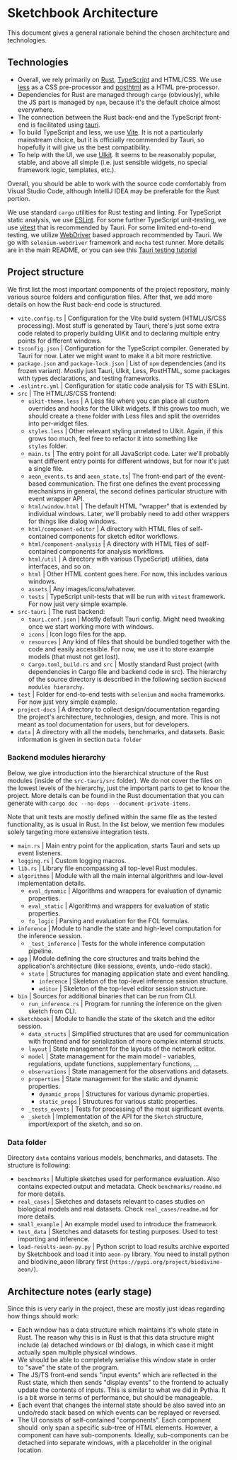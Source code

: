 # Sketchbook Architecture

This document gives a general rationale behind the chosen architecture and technologies.

## Technologies

- Overall, we rely primarily on [Rust](https://www.rust-lang.org/), [TypeScript](https://www.typescriptlang.org/) and HTML/CSS. We use [less](https://lesscss.org/usage/) as a CSS pre-processor and [posthtml](https://posthtml.org/#/) as a HTML pre-processor. 
- Dependencies for Rust are managed through `cargo` (obviously), while the JS part is managed by `npm`, because it's the default choice almost everywhere.
- The connection between the Rust back-end and the TypeScript front-end is facilitated using [tauri](https://tauri.app/).
- To build TypeScript and less, we use [Vite](https://vitejs.dev/). It is not a particularly mainstream choice, but it is officially recommended by Tauri, so hopefully it will give us the best compatibility.
- To help with the UI, we use [UIkit](https://getuikit.com/). It seems to be reasonably popular, stable, and above all simple (i.e. just sensible widgets, no special framework logic, templates, etc.).

Overall, you should be able to work with the source code comfortably from Visual Studio Code, although IntelliJ IDEA may be preferable for the Rust portion.

We use standard `cargo` utilities for Rust testing and linting. For TypeScript static analysis, we use [ESLint](https://eslint.org/). For some further TypeScript unit-testing, we use [vitest](https://vitest.dev/) that is recommended by Tauri. For some limited end-to-end testing, we utilize [WebDriver](https://www.w3.org/TR/webdriver/) based approach recommended by Tauri. We go with `selenium-webdriver` framework and `mocha` test runner. More details are in the main README, or you can see this [Tauri testing tutorial](https://jonaskruckenberg.github.io/tauri-docs-wip/development/testing.html)

## Project structure

We first list the most important components of the project repository, mainly various source folders and configuration files. After that, we add more details on how the Rust back-end code is structured.

- `vite.config.ts` | Configuration for the Vite build system (HTML/JS/CSS processing). Most stuff is generated by Tauri, there's just some extra code related to properly building UIKit and to declaring multiple entry points for different windows.
- `tsconfig.json` | Configuration for the TypeScript compiler. Generated by Tauri for now. Later we might want to make it a bit more restrictive.
- `package.json` and `package-lock.json` | List of `npm` dependencies (and its frozen variant). Mostly just Tauri, UIkit, Less, PostHTML, some packages with types declarations, and testing frameworks.
- `.eslintrc.yml` | Configuration for static code analysis for TS with ESLint.
- `src` | The HTML/JS/CSS frontend:
  - `uikit-theme.less` | A Less file where you can place all custom overrides and hooks for the UIkit widgets. If this grows too much, we should create a `theme` folder with Less files and split the overrides into per-widget files.
  - `styles.less` | Other relevant styling unrelated to UIkit. Again, if this grows too much, feel free to refactor it into something like `styles` folder.
  - `main.ts` | The entry point for all JavaScript code. Later we'll probably want different entry points for different windows, but for now it's just a single file.
  - `aeon_events.ts` and `aeon_state.ts`| The front-end part of the event-based communication. The first one defines the event processing mechanisms in general, the second defines particular structure with event wrapper API.
  - `html/window.html` | The default HTML "wrapper" that is extended by individual windows. Later, we'll probably need to add other wrappers for things like dialog windows.
  - `html/component-editor` | A directory with HTML files of self-contained components for sketch editor workflows. 
  - `html/component-analysis` | A directory with HTML files of self-contained components for analysis workflows. 
  - `html/util` | A directory with various (TypeScript) utilities, data interfaces, and so on. 
  - `html` | Other HTML content goes here. For now, this includes various windows.
  - `assets` | Any images/icons/whatever.
  - `tests` | TypeScript unit-tests that will be run with `vitest` framework. For now just very simple example.
- `src-tauri` | The rust backend:
  - `tauri.conf.json` | Mostly default Tauri config. Might need tweaking once we start working more with windows.
  - `icons` | Icon logo files for the app.  
  - `resources` | Any kind of files that should be bundled together with the code and easily accessible. For now, we use it to store example models (that must not get lost).  
  - `Cargo.toml`, `build.rs` and `src` | Mostly standard Rust project (with dependencies in Cargo file and backend code in src). The hierarchy of the source directory is described in the following section `Backend modules hierarchy`.
- `test` | Folder for end-to-end tests with `selenium` and `mocha` frameworks. For now just very simple example.
- `project-docs` | A directory to collect design/documentation regarding the project's architecture, technologies, design, and more. This is not meant as tool documentation for users, but for developers.
- `data` | A directory with all the models, benchmarks, and datasets. Basic information is given in section `Data folder`

### Backend modules hierarchy

Below, we give introduction into the hierarchical structure of the Rust modules (inside of the `src-tauri/src` folder).
We do not cover the files on the lowest levels of the hierarchy, just the important parts to get to know the project.
More details can be found in the Rust documentation that you can generate with `cargo doc --no-deps --document-private-items`. 

Note that unit tests are mostly defined within the same file as the tested functionality, as is usual in Rust. In the list below, we mention few modules solely targeting more extensive integration tests.

- `main.rs` | Main entry point for the application, starts Tauri and sets up event listeners.
- `logging.rs` | Custom logging macros.
- `lib.rs` | Library file encompassing all top-level Rust modules.
- `algorithms` | Module with all the main internal algorithms and low-level implementation details.
  - `eval_dynamic` | Algorithms and wrappers for evaluation of dynamic properties.
  - `eval_static` | Algorithms and wrappers for evaluation of static properties.
  - `fo_logic` | Parsing and evaluation for the FOL formulas.
- `inference` | Module to handle the state and high-level computation for the inference session.
  - `_test_inference` | Tests for the whole inference computation pipeline.
- `app` | Module defining the core structures and traits behind the application's architecture (like sessions, events, undo-redo stack).
  - `state` | Structures for managing application state and event handling.
    - `inference` | Skeleton of the top-level inference session structure.
    - `editor` | Skeleton of the top-level editor session structure.
- `bin` | Sources for additional binaries that can be run from CLI.
  - `run_inference.rs` | Program for running the inference on the given sketch from CLI.
- `sketchbook` | Module to handle the state of the sketch and the editor session.
  - `data_structs` | Simplified structures that are used for communication with frontend and for serialization of more complex internal structs.
  - `layout` | State management for the layouts of the network editor.
  - `model` | State management for the main model - variables, regulations, update functions, supplementary functions, ...
  - `observations` | State management for the observations and datasets.
  - `properties` | State management for the static and dynamic properties.
    - `dynamic_props` | Structures for various dynamic properties.
    - `static_props` | Structures for various static properties.
  - `_tests_events` | Tests for processing of the most significant events.
  - `_sketch` | Implementation of the API for the `Sketch` structure, import/export of the sketch, and so on.

### Data folder

Directory `data` contains various models, benchmarks, and datasets. The structure is following:
- `benchmarks` | Multiple sketches used for performance evaluation. Also contains expected output and metadata. Check `benchmarks/readme.md` for more details.
- `real_cases` | Sketches and datasets relevant to cases studies on biological models and real datasets. Check `real_cases/readme.md` for more details.
- `small_example` | An example model used to introduce the framework.
- `test_data` | Sketches and datasets for testing purposes. Used to test importing and inference.
- `load-results-aeon-py.py` | Python script to load results archive exported by Sketchbook and load it into `aeon-py` library. You need to install python and biodivine_aeon library first (`https://pypi.org/project/biodivine-aeon/`).


## Architecture notes (early stage)

Since this is very early in the project, these are mostly just ideas regarding how things should work:

- Each window has a data structure which maintains it's whole state in Rust. The reason why this is in Rust is that this data structure might include (a) detached windows or (b) dialogs, in which case it might actually span multiple physical windows.
- We should be able to completely serialise this window state in order to "save" the state of the program.
- The JS/TS front-end sends "input events" which are reflected in the Rust state, which then sends "display events" to the frontend to actually update the contents of inputs. This is similar to what we did in Pythia. It is a bit worse in terms of performance, but should be manageable.
- Each event that changes the internal state should be also saved into an undo/redo stack based on which events can be replayed or reversed.
- The UI consists of self-contained "components". Each component should  only span a specific sub-tree of HTML elements. However, a component can have sub-components. Ideally, sub-components can be detached into separate windows, with a placeholder in the original location.  
